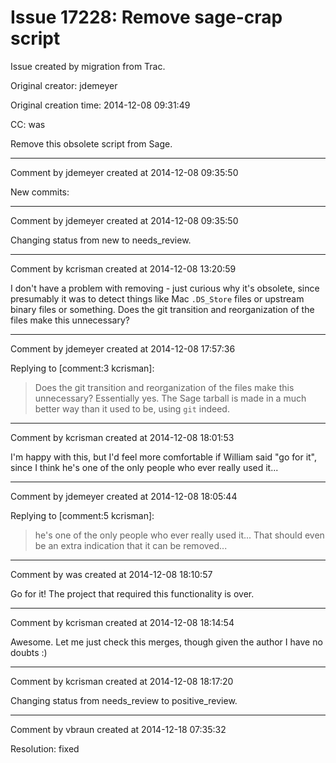 # Issue 17228: Remove sage-crap script

Issue created by migration from Trac.

Original creator: jdemeyer

Original creation time: 2014-12-08 09:31:49

CC:  was

Remove this obsolete script from Sage.


---

Comment by jdemeyer created at 2014-12-08 09:35:50

New commits:


---

Comment by jdemeyer created at 2014-12-08 09:35:50

Changing status from new to needs_review.


---

Comment by kcrisman created at 2014-12-08 13:20:59

I don't have a problem with removing - just curious why it's obsolete, since presumably it was to detect things like Mac `.DS_Store` files or upstream binary files or something.  Does the git transition and reorganization of the files make this unnecessary?


---

Comment by jdemeyer created at 2014-12-08 17:57:36

Replying to [comment:3 kcrisman]:
> Does the git transition and reorganization of the files make this unnecessary?
Essentially yes. The Sage tarball is made in a much better way than it used to be, using `git` indeed.


---

Comment by kcrisman created at 2014-12-08 18:01:53

I'm happy with this, but I'd feel more comfortable if William said "go for it", since I think he's one of the only people who ever really used it...


---

Comment by jdemeyer created at 2014-12-08 18:05:44

Replying to [comment:5 kcrisman]:
> he's one of the only people who ever really used it...
That should even be an extra indication that it can be removed...


---

Comment by was created at 2014-12-08 18:10:57

Go for it!  The project that required this functionality is over.


---

Comment by kcrisman created at 2014-12-08 18:14:54

Awesome.  Let me just check this merges, though given the author I have no doubts :)


---

Comment by kcrisman created at 2014-12-08 18:17:20

Changing status from needs_review to positive_review.


---

Comment by vbraun created at 2014-12-18 07:35:32

Resolution: fixed
